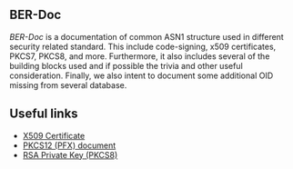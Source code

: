 ## BER-Doc
*BER-Doc* is a documentation of common ASN1 structure used in different
security related standard. This include code-signing, x509 certificates,
PKCS7, PKCS8, and more. Furthermore, it also includes several of the building
blocks used and if possible the trivia and other useful consideration. Finally,
we also intent to document some additional OID missing from several database.

## Useful links
- [X509 Certificate](asn1/rfc5280-certificate.md)
- [PKCS12 (PFX) document](asn1/rfc7292-pfx.md)
- [RSA Private Key (PKCS8)](asn1/rfc3447-rsa-private-key.md)
